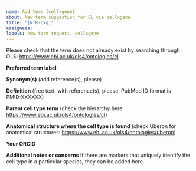 ```yaml
---
name: Add term (cellxgene)
about: New term suggestion for CL via cellxgene
title: "[NTR-cxg]"
assignees:
labels: new term request, cellxgene
---
```


Please check that the term does not already exist by searching through OLS:
https://www.ebi.ac.uk/ols4/ontologies/cl

**Preferred term label**


**Synonym(s)** (add reference(s), please)


**Definition** (free text, with reference(s), please. PubMed ID format is PMID:XXXXXX)


**Parent cell type term** (check the hierarchy here https://www.ebi.ac.uk/ols4/ontologies/cl)


**Anatomical structure where the cell type is found** (check Uberon for anatomical structures: https://www.ebi.ac.uk/ols4/ontologies/uberon)


**Your ORCID**


**Additional notes or concerns** If there are markers that uniquely identify the cell type in a particular species, they can be added here.



